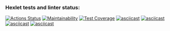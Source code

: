 ### Hexlet tests and linter status:
[![Actions Status](https://github.com/makseem-g/java-project-61/actions/workflows/hexlet-check.yml/badge.svg)](https://github.com/makseem-g/java-project-61/actions)
[![Maintainability](https://api.codeclimate.com/v1/badges/3e06796ab5fc5d15be26/maintainability)](https://codeclimate.com/github/makseem-g/java-project-61/maintainability)
[![Test Coverage](https://api.codeclimate.com/v1/badges/3e06796ab5fc5d15be26/test_coverage)](https://codeclimate.com/github/makseem-g/java-project-61/test_coverage)
[![asciicast](https://asciinema.org/a/TXL8rC7HvnhpKUGcHGpywx2Zr.svg)](https://asciinema.org/a/TXL8rC7HvnhpKUGcHGpywx2Zr)
[![asciicast](https://asciinema.org/a/js0NLvVohurKCKPwKipnd1vcn.svg)](https://asciinema.org/a/js0NLvVohurKCKPwKipnd1vcn)
[![asciicast](https://asciinema.org/a/nrAzhqhqYn9zT9AhCyLNaa6bd.svg)](https://asciinema.org/a/nrAzhqhqYn9zT9AhCyLNaa6bd)
[![asciicast](https://asciinema.org/a/r8zajtCsurOoTrvwFUAxXYmD2.svg)](https://asciinema.org/a/r8zajtCsurOoTrvwFUAxXYmD2)

